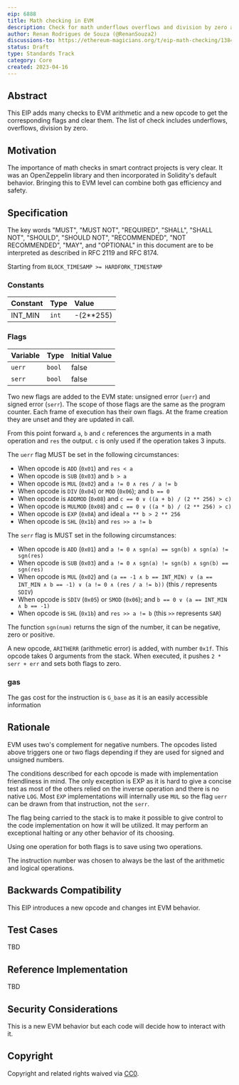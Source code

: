 ```yaml
---
eip: 6888
title: Math checking in EVM
description: Check for math underflows overflows and division by zero at EVM level
author: Renan Rodrigues de Souza (@RenanSouza2)
discussions-to: https://ethereum-magicians.org/t/eip-math-checking/13846
status: Draft
type: Standards Track
category: Core
created: 2023-04-16
---
```


## Abstract

This EIP adds many checks to EVM arithmetic and a new opcode to get the corresponding flags and clear them. The list of check includes underflows, overflows, division by zero.

## Motivation

The importance of math checks in smart contract projects is very clear. It was an OpenZeppelin library and then incorporated in Solidity's default behavior. Bringing this to EVM level can combine both gas efficiency and safety.

## Specification

The key words "MUST", "MUST NOT", "REQUIRED", "SHALL", "SHALL NOT", "SHOULD", "SHOULD NOT", "RECOMMENDED", "NOT RECOMMENDED", "MAY", and "OPTIONAL" in this document are to be interpreted as described in RFC 2119 and RFC 8174.

Starting from `BLOCK_TIMESAMP >= HARDFORK_TIMESTAMP`

### Constants

|     Constant        | Type      | Value         |
| ------------------- | --------- |:------------- |
| INT_MIN             | `int`     | -(2**255)     |

### Flags

|     Variable        | Type      | Initial Value |
| ------------------- | --------- |:------------- |
| `uerr`              | `bool`    | false         |
| `serr`              | `bool`    | false         |

Two new flags are added to the EVM state: unsigned error (`uerr`) and signed error (`serr`). The scope of those flags are the same as the program counter. Each frame of execution has their own flags. At the frame creation they are unset and they are updated in call.

From this point forward  `a`, `b` and `c` references the arguments in a math operation and `res` the output. `c` is only used if the operation takes 3 inputs.

The `uerr` flag MUST be set in the following circumstances:

 - When opcode is `ADD` (`0x01`) and `res < a`
 - When opcode is `SUB` (`0x03`) and `b > a`
 - When opcode is `MUL` (`0x02`) and `a != 0 ∧ res / a != b`
 - When opcode is `DIV` (`0x04`) or `MOD` (`0x06`); and `b == 0`
 - When opcode is `ADDMOD` (`0x08`) and `c == 0 ∨ ((a + b) / (2 ** 256) > c)`
 - When opcode is `MULMOD` (`0x08`) and `c == 0 ∨ ((a * b) / (2 ** 256) > c)`
 - When opcode is `EXP` (`0x0A`) and ideal `a ** b > 2 ** 256`
 - When opcode is `SHL` (`0x1b`) and `res >> a != b`

The `serr` flag is MUST set in the following circumstances:

 - When opcode is `ADD` (`0x01`) and `a != 0 ∧ sgn(a) == sgn(b) ∧ sgn(a) != sgn(res)` 
 - When opcode is `SUB` (`0x03`) and `a != 0 ∧ sgn(a) != sgn(b) ∧ sgn(b) == sgn(res)`
 - When opcode is `MUL` (`0x02`) and `(a == -1 ∧ b == INT_MIN) ∨ (a == INT_MIN ∧ b == -1) ∨ (a != 0 ∧ (res / a != b))` (this `/` represents `SDIV`)
 - When opcode is `SDIV` (`0x05`)  or `SMOD` (`0x06`); and `b == 0 ∨ (a == INT_MIN ∧ b == -1)`
 - When opcode is `SHL` (`0x1b`) and `res >> a != b` (this `>>` represents `SAR`)

The function `sgn(num)` returns the sign of the number, it can be negative, zero or positive.

A new opcode, `ARITHERR` (arithmetic error) is added, with number `0x1f`. This opcode takes 0 arguments from the stack. When executed, it pushes `2 * serr + err` and sets both flags to zero.

### gas

The gas cost for the instruction is `G_base` as it is an easily accessible information

## Rationale

EVM uses two's complement for negative numbers. The opcodes listed above triggers one or two flags depending if they are used for signed and unsigned numbers.

The conditions described for each opcode is made with implementation friendliness in mind. The only exception is EXP as it is hard to give a concise test as most of the others relied on the inverse operation and there is no native `LOG`. Most `EXP` implementations will internally use `MUL` so the flag `uerr` can be drawn from that instruction, not the `serr`.

The flag being carried to the stack is to make it possible to give control to the code implementation on how it will be utilized. It may perform an exceptional halting or any other behavior of its choosing.

Using one operation for both flags is to save using two operations.

The instruction number was chosen to always be the last of the arithmetic and logical operations.

## Backwards Compatibility

This EIP introduces a new opcode and changes int EVM behavior.

## Test Cases

TBD

## Reference Implementation

TBD

## Security Considerations

This is a new EVM behavior but each code will decide how to interact with it.

## Copyright

Copyright and related rights waived via [CC0](../LICENSE.md).
